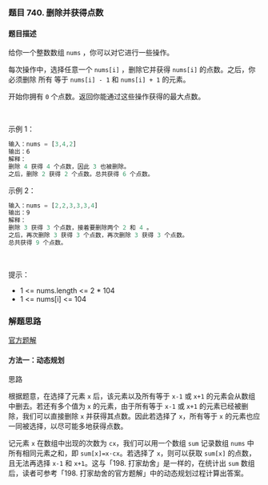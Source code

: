 ### 题目 740. 删除并获得点数
#### 题目描述
给你一个整数数组 `nums` ，你可以对它进行一些操作。

每次操作中，选择任意一个 `nums[i]` ，删除它并获得 `nums[i]` 的点数。之后，你必须删除 所有 等于 `nums[i] - 1` 和 `nums[i] + 1` 的元素。

开始你拥有 `0` 个点数。返回你能通过这些操作获得的最大点数。

 

示例 1：

```js
输入：nums = [3,4,2]
输出：6
解释：
删除 4 获得 4 个点数，因此 3 也被删除。
之后，删除 2 获得 2 个点数。总共获得 6 个点数。
```
示例 2：

```js
输入：nums = [2,2,3,3,3,4]
输出：9
解释：
删除 3 获得 3 个点数，接着要删除两个 2 和 4 。
之后，再次删除 3 获得 3 个点数，再次删除 3 获得 3 个点数。
总共获得 9 个点数。
```
 

提示：

- 1 <= nums.length <= 2 * 104
- 1 <= nums[i] <= 104


### 解题思路
[官方题解](https://leetcode-cn.com/problems/delete-and-earn/solution/shan-chu-bing-huo-de-dian-shu-by-leetcod-x1pu/)
#### 方法一：动态规划
思路

根据题意，在选择了元素 `x` 后，该元素以及所有等于 `x-1` 或 `x+1` 的元素会从数组中删去。若还有多个值为 `x` 的元素，由于所有等于 `x-1` 或 `x+1` 的元素已经被删除，我们可以直接删除 `x` 并获得其点数。因此若选择了 `x`，所有等于 `x` 的元素也应一同被选择，以尽可能多地获得点数。

记元素 `x` 在数组中出现的次数为 `cx`，我们可以用一个数组 `sum` 记录数组 `nums` 中所有相同元素之和，即 `sum[x]=x⋅cx`。若选择了 `x`，则可以获取 `sum[x]` 的点数，且无法再选择 `x-1` 和 `x+1`。这与「198. 打家劫舍」是一样的，在统计出 `sum` 数组后，读者可参考「198. 打家劫舍的官方题解」中的动态规划过程计算出答案。
